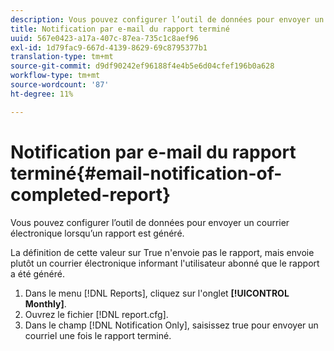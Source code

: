 ```yaml
---
description: Vous pouvez configurer l’outil de données pour envoyer un courrier électronique lorsqu’un rapport est généré.
title: Notification par e-mail du rapport terminé
uuid: 567e0423-a17a-407c-87ea-735c1c8aef96
exl-id: 1d79fac9-667d-4139-8629-69c8795377b1
translation-type: tm+mt
source-git-commit: d9df90242ef96188f4e4b5e6d04cfef196b0a628
workflow-type: tm+mt
source-wordcount: '87'
ht-degree: 11%

---
```


# Notification par e-mail du rapport terminé{#email-notification-of-completed-report}

Vous pouvez configurer l’outil de données pour envoyer un courrier électronique lorsqu’un rapport est généré.

La définition de cette valeur sur True n&#39;envoie pas le rapport, mais envoie plutôt un courrier électronique informant l&#39;utilisateur abonné que le rapport a été généré.

1. Dans le menu [!DNL Reports], cliquez sur l&#39;onglet **[!UICONTROL Monthly]**.
1. Ouvrez le fichier [!DNL report.cfg].
1. Dans le champ [!DNL Notification Only], saisissez true pour envoyer un courriel une fois le rapport terminé.

